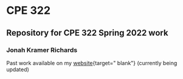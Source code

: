 # CPE 322
## Repository for CPE 322 Spring 2022 work
### Jonah Kramer Richards
Past work available on my [website](https://jakramer23.wixsite.com/jkengineering){target=" blank"} (currently being updated) 
